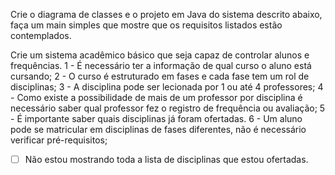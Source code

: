 Crie o diagrama de classes e o projeto em Java do sistema descrito abaixo, faça um main simples que mostre que os requisitos listados estão contemplados.

Crie um sistema acadêmico básico que seja capaz de controlar alunos e frequências.
1 - É necessário ter a informação de qual curso o aluno está cursando;
2 - O curso é estruturado em fases e cada fase tem um rol de disciplinas;
3 - A disciplina pode ser lecionada por 1 ou até 4 professores;
4 - Como existe a possibilidade de mais de um professor por disciplina é necessário saber qual professor fez o registro de frequência ou avaliação;
5 - É importante saber quais disciplinas já foram ofertadas.
6 - Um aluno pode se matricular em disciplinas de fases diferentes, não é necessário verificar pré-requisitos;

- [ ] Não estou mostrando toda a lista de disciplinas que estou ofertadas.

